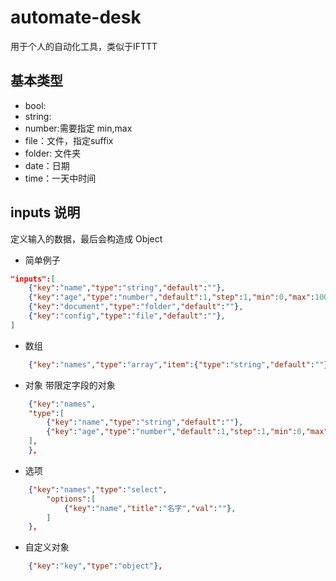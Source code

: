 
# automate-desk
用于个人的自动化工具，类似于IFTTT

## 基本类型
+ bool:
+ string:
+ number:需要指定 min,max
+ file：文件，指定suffix
+ folder: 文件夹
+ date：日期
+ time：一天中时间

## inputs 说明

定义输入的数据，最后会构造成 Object

+ 简单例子
```json
"inputs":[
    {"key":"name","type":"string","default":""},
    {"key":"age","type":"number","default":1,"step":1,"min":0,"max":100},
    {"key":"document","type":"folder","default":""},
    {"key":"config","type":"file","default":""},
]
```
+ 数组
```json
    {"key":"names","type":"array","item":{"type":"string","default":""}},
```
+ 对象
带限定字段的对象
```json
    {"key":"names",
    "type":[
        {"key":"name","type":"string","default":""},
        {"key":"age","type":"number","default":1,"step":1,"min":0,"max":100},
    ],
    },
```
+ 选项
```json
    {"key":"names","type":"select",
        "options":[
            {"key":"name","title":"名字","val":""},
        ]
    },
```
+ 自定义对象
```json
    {"key":"key","type":"object"},
```
